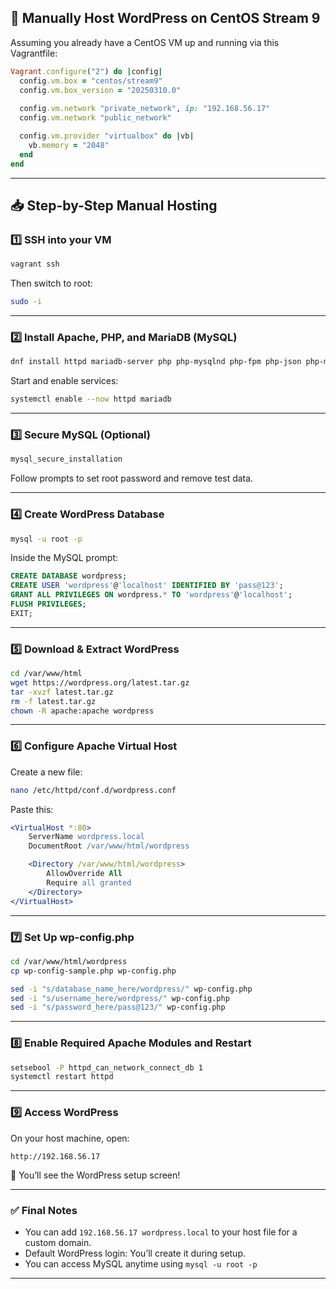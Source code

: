 ## 🚀 Manually Host WordPress on CentOS Stream 9

Assuming you already have a CentOS VM up and running via this Vagrantfile:

```ruby
Vagrant.configure("2") do |config|
  config.vm.box = "centos/stream9"
  config.vm.box_version = "20250310.0"
  
  config.vm.network "private_network", ip: "192.168.56.17"
  config.vm.network "public_network"

  config.vm.provider "virtualbox" do |vb|
    vb.memory = "2048"
  end
end
```

---

## 📥 Step-by-Step Manual Hosting

### 1️⃣ SSH into your VM

```bash
vagrant ssh
```

Then switch to root:

```bash
sudo -i
```

---

### 2️⃣ Install Apache, PHP, and MariaDB (MySQL)

```bash
dnf install httpd mariadb-server php php-mysqlnd php-fpm php-json php-mbstring php-xml php-curl php-gd php-intl php-zip wget tar -y
```

Start and enable services:

```bash
systemctl enable --now httpd mariadb
```

---

### 3️⃣ Secure MySQL (Optional)

```bash
mysql_secure_installation
```

Follow prompts to set root password and remove test data.

---

### 4️⃣ Create WordPress Database

```bash
mysql -u root -p
```

Inside the MySQL prompt:

```sql
CREATE DATABASE wordpress;
CREATE USER 'wordpress'@'localhost' IDENTIFIED BY 'pass@123';
GRANT ALL PRIVILEGES ON wordpress.* TO 'wordpress'@'localhost';
FLUSH PRIVILEGES;
EXIT;
```

---

### 5️⃣ Download & Extract WordPress

```bash
cd /var/www/html
wget https://wordpress.org/latest.tar.gz
tar -xvzf latest.tar.gz
rm -f latest.tar.gz
chown -R apache:apache wordpress
```

---

### 6️⃣ Configure Apache Virtual Host

Create a new file:

```bash
nano /etc/httpd/conf.d/wordpress.conf
```

Paste this:

```apache
<VirtualHost *:80>
    ServerName wordpress.local
    DocumentRoot /var/www/html/wordpress

    <Directory /var/www/html/wordpress>
        AllowOverride All
        Require all granted
    </Directory>
</VirtualHost>
```

---

### 7️⃣ Set Up wp-config.php

```bash
cd /var/www/html/wordpress
cp wp-config-sample.php wp-config.php

sed -i "s/database_name_here/wordpress/" wp-config.php
sed -i "s/username_here/wordpress/" wp-config.php
sed -i "s/password_here/pass@123/" wp-config.php
```

---

### 8️⃣ Enable Required Apache Modules and Restart

```bash
setsebool -P httpd_can_network_connect_db 1
systemctl restart httpd
```

---

### 9️⃣ Access WordPress

On your host machine, open:

```
http://192.168.56.17
```

🎉 You’ll see the WordPress setup screen!

---

### ✅ Final Notes

- You can add `192.168.56.17 wordpress.local` to your host file for a custom domain.
- Default WordPress login: You’ll create it during setup.
- You can access MySQL anytime using `mysql -u root -p`

---